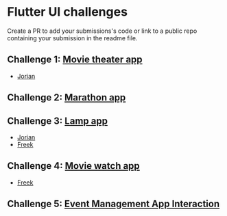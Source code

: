 # Flutter UI challenges
Create a PR to add your submissions's code or link to a public repo containing your submission in the readme file.

## Challenge 1: [Movie theater app](https://dribbble.com/shots/8257559-Movie-2-0)
- [Jorian](https://bitbucket.org/JorianIconica/movietheater/src/master/) 

## Challenge 2: [Marathon app](https://dribbble.com/shots/10000791-Marathon-race-App)

## Challenge 3: [Lamp app](https://miro.medium.com/proxy/1*gsIwEEMEdeANsjLy1gc0NA.gif)
- [Jorian](https://bitbucket.org/JorianIconica/lamp/src/master/)
- [Freek](https://github.com/freekvandeven/flutter_lamp)

## Challenge 4: [Movie watch app](https://dribbble.com/shots/18632188-Movie-App)
- [Freek](https://github.com/freekvandeven/flutter-movie-app)

## Challenge 5: [Event Management App Interaction](https://dribbble.com/shots/15829028-Event-Management-App-Interaction)
